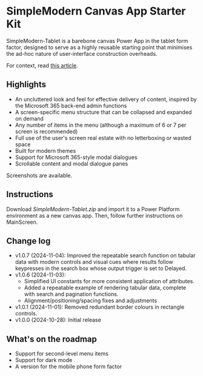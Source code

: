 # SimpleModern Canvas App Starter Kit

SimpleModern-Tablet is a barebone canvas Power App in the tablet form factor, designed to serve as a highly reusable starting point that minimises the ad-hoc nature of user-interface construction overheads.

For context, read [this article](https://jkflipflop.medium.com/2a474ffefb11).

## Highlights

+ An uncluttered look and feel for effective delivery of content, inspired by the Microsoft 365 back-end admin functions
+ A screen-specific menu structure that can be collapsed and expanded on demand
+ Any number of items in the menu (although a maximum of 6 or 7 per screen is recommended)
+ Full use of the user's screen real estate with no letterboxing or wasted space
+ Built for modern themes
+ Support for Microsoft 365-style modal dialogues
+ Scrollable content and modal dialogue panes

Screenshots are available.

## Instructions

Download *SimpleModern-Tablet.zip* and import it to a Power Platform environment as a new canvas app. Then, follow further instructions on MainScreen.

## Change log

+ v1.0.7 (2024-11-04): Improved the repeatable search function on tabular data with modern controls and visual cues where results follow keypresses in the search box whose output trigger is set to Delayed.
+ v1.0.6 (2024-11-03):
  + Simplified UI constants for more consistent application of attributes.
  + Added a repeatable example of rendering tabular data, complete with search and pagination functions.
  + Alignment/positioning/spacing fixes and adjustments
+ v1.0.1 (2024-11-01): Removed redundant border colours in rectangle controls.
+ v1.0.0 (2024-10-28): Initial release

## What's on the roadmap

+ Support for second-level menu items
+ Support for dark mode
+ A version for the mobile phone form factor
